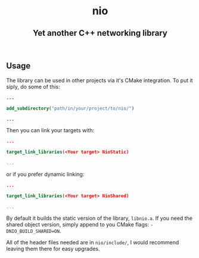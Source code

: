 <div style="text-align: center">

# nio

## Yet another C++ networking library

</div>

<br>

## Usage

The library can be used in other projects via it's CMake integration. To put it siply, do some of this:

```cmake
...

add_subdirectory("path/in/your/project/to/nio/")

...
```

Then you can link your targets with:

```cmake
...

target_link_libraries(<Your target> NioStatic)

...
```

or if you prefer dynamic linking:

```cmake
...

target_link_libraries(<Your target> NioShared)

...
```

By default it builds the static version of the library, `libnio.a`. If you need the shared object version, simply append to you CMake flags: `-DNIO_BUILD_SHARED=ON`.

All of the header files needed are in `nio/include/`, I would recommend leaving them there for easy upgrades.
